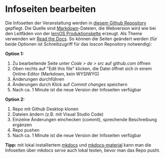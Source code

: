 # Infoseiten bearbeiten

Die Infoseiten der Veranstaltung werden in [diesem Github Repository](https://github.com/cogneon/loscon24) gepflegt. Die Quelle sind [Markdown](https://de.wikipedia.org/wiki/Markdown)-Dateien, die Webversion wird wie bei den Leitfäden von der [lernOS Produktionskette](https://github.com/cogneon/loscon24/blob/main/.github/workflows/lernos-produktionskette.yml) erzeugt. Als Theme verwenden wir [Read the Docs](https://www.mkdocs.org/user-guide/choosing-your-theme/). So können die Seiten geändert werden (für beide Optionen ist Schreibzugriff für das loscon Repository notwendig):

**Option 1:**

1. Zu bearbeitende Seite unter *Code > de > src* auf github.com öffnen
1. Oben rechts auf "Edit this file" klicken, die Datei öffnet sich in einem Online-Editor (Markdown, kein WYSIWYG)
1. Änderungen durchführen
1. Änderungen durch Klick auf *Commit changes* speichern
1. Nach ca. 1 Minute ist die neue Version der Infoseiten verfügbar

**Option 2:**

1. Repo mit Github Desktop klonen
1. Dateien ändern (z.B. mit Visual Studio Code)
1. Einzelne Änderungen einchecken (commit), sprechende Beschreibung ergänzen
1. Repo pushen
1. Nach ca. 1 Minute ist die neue Version der Infoseiten verfügbar

**Tipp:** mit lokal installiertem [mkdocs](https://www.mkdocs.org/) und [mkdocs-material](https://squidfunk.github.io/mkdocs-material/) kann man die Infoseiten über *mkdocs serve* auch lokal testen, bevor man das Repo pusht.